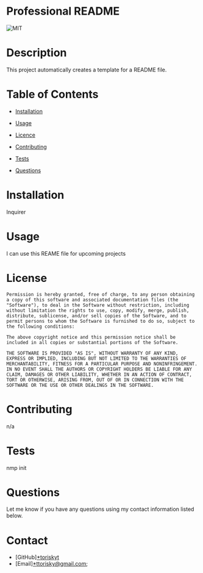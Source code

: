 # Professional README 

![MIT](https://img.shields.io/badge/license-MIT-blue)  

# Description

This project automatically creates a template for a README file.

# Table of Contents

* [Installation](#installation)

* [Usage](#usage)

* [Licence](#license)

* [Contributing](#contributing)

* [Tests](*tests)

* [Questions](*questions)

# Installation

Inquirer

# Usage

I can use this REAME file for upcoming projects

# License


    Permission is hereby granted, free of charge, to any person obtaining a copy of this software and associated documentation files (the "Software"), to deal in the Software without restriction, including without limitation the rights to use, copy, modify, merge, publish, distribute, sublicense, and/or sell copies of the Software, and to permit persons to whom the Software is furnished to do so, subject to the following conditions:
    
    The above copyright notice and this permission notice shall be included in all copies or substantial portions of the Software.
    
    THE SOFTWARE IS PROVIDED "AS IS", WITHOUT WARRANTY OF ANY KIND, EXPRESS OR IMPLIED, INCLUDING BUT NOT LIMITED TO THE WARRANTIES OF MERCHANTABILITY, FITNESS FOR A PARTICULAR PURPOSE AND NONINFRINGEMENT. IN NO EVENT SHALL THE AUTHORS OR COPYRIGHT HOLDERS BE LIABLE FOR ANY CLAIM, DAMAGES OR OTHER LIABILITY, WHETHER IN AN ACTION OF CONTRACT, TORT OR OTHERWISE, ARISING FROM, OUT OF OR IN CONNECTION WITH THE SOFTWARE OR THE USE OR OTHER DEALINGS IN THE SOFTWARE. 

# Contributing

n/a

# Tests

nmp init

# Questions
Let me know if you have any questions using my contact information listed below.

# Contact

* [GitHub][*toriskyt](https://github.com/toriskyt)
* [Email][*ttorisky@gmail.com](mailto:user@example.com);
